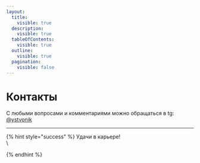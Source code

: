 ```yaml
---
layout:
  title:
    visible: true
  description:
    visible: true
  tableOfContents:
    visible: true
  outline:
    visible: true
  pagination:
    visible: false
---
```


# Контакты

С любыми вопросами и комментариями можно обращаться в tg: [@ystvonik](https://t.me/ystvonik)

***

{% hint style="success" %}
Удачи в карьере!\
\

{% endhint %}



